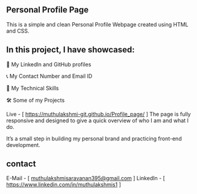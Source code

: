 ## Personal Profile Page

This is a simple and clean Personal Profile Webpage created using HTML and CSS.


## In this project, I have showcased:


🔗 My LinkedIn and GitHub profiles


📞 My Contact Number and Email ID


💼 My Technical Skills


🛠️ Some of my Projects

Live - [ https://muthulakshmi-git.github.io/Profile_page/ ]
The page is fully responsive and designed to give a quick overview of who I am and what I do.

It’s a small step in building my personal brand and practicing front-end development.

## contact 

E-Mail - [ muthulakshmisaravanan395@gmail.com ]
LinkedIn - [ https://www.linkedin.com/in/muthulakshmis1 ]

